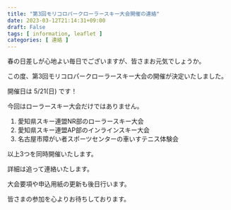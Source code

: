 ```yaml
---
title: "第3回モリコロパークローラースキー大会開催の連絡"
date: 2023-03-12T21:14:31+09:00
draft: False
tags: [ information, leaflet ]
categories: [ 連絡 ]
---
```


春の日差しが心地よい毎日でございますが、皆さまお元気でしょうか。

この度、第3回モリコロパークローラースキー大会の開催が決定いたしました。

開催日は 5/21(日) です！

今回はローラースキー大会だけではありません。

1. 愛知県スキー連盟NR部のローラースキー大会
2. 愛知県スキー連盟AP部のインラインスキー大会
3. 名古屋市障がい者スポーツセンターの車いすテニス体験会

以上3つを同時開催いたします。

詳細は追って連絡いたします。

大会要項や申込用紙の更新も後日行います。

皆さまの参加を心よりお待ちしております。